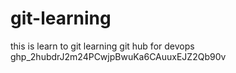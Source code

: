 # git-learning
this is learn to git
learning git hub
for devops
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
